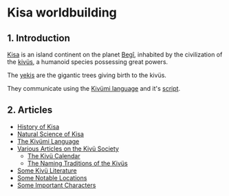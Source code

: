 # Kisa worldbuilding

## 1. Introduction

[Kisa](./Kivümi%20Language/Kivümi%20Dictionary/Kisa.md) is an island continent on the planet [Begî](./Kivümi%20Language/Kivümi%20Dictionary/Begî.md), inhabited by the civilization of the [kivüs](./Natural%20Science/Unique%20Species/kivü.md), a humanoid species possessing great powers.

The [yekis](./Natural%20Science/Unique%20Species/yeki.md) are the gigantic trees giving birth to the kivüs.

They communicate using the [Kivümi language](./Kivümi%20Language/) and it's [script](./Kivümi%20Language/Script.md).

## 2. Articles

- [History of Kisa](History%20of%20Kisa.md)
- [Natural Science of Kisa](./Natural%20Science/)
- [The Kivümi Language](./Kivümi%20Language/)
- [Various Articles on the Kivü Society](./Society/)
    - [The Kivü Calendar](./Society/Kivü%20Calendar.md)
    - [The Naming Traditions of the Kivüs](./Society/Naming%20Traditions.md)
- [Some Kivü Literature](./Literature/)
- [Some Notable Locations](./Notable%20Locations/)
- [Some Important Characters](./Characters/)